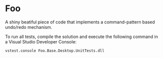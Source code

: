 # Foo
A shiny beatiful piece of code that implements a command-pattern based undo/redo mechanism.

To run all tests, compile the solution and execute the following command in a Visual Studio Developer Console:
```
vstest.console Foo.Base.Desktop.UnitTests.dll

